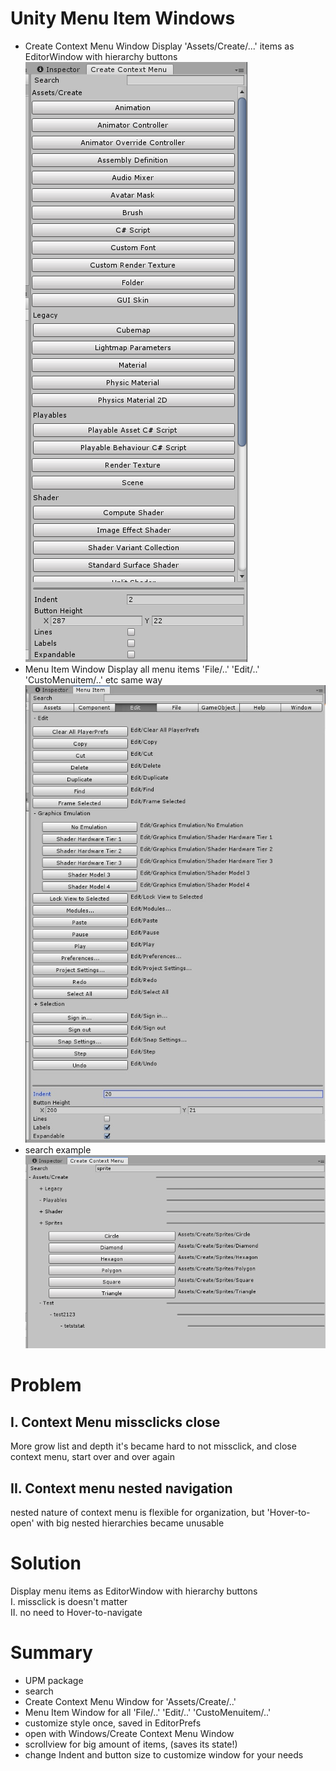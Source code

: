 # Unity Menu Item Windows
- Create Context Menu Window
Display 'Assets/Create/...' items as EditorWindow with hierarchy buttons
![alt text](https://github.com/mitay-walle/Unity-CreateContextMenuWindow/blob/master/Documentation/preview_0.png)
- Menu Item Window
Display all menu items 'File/..' 'Edit/..' 'CustoMenuitem/..' etc same way
![alt text](https://github.com/mitay-walle/Unity-CreateContextMenuWindow/blob/master/Documentation/preview_3.png)
- search example 
<br>![alt text](https://github.com/mitay-walle/Unity-CreateContextMenuWindow/blob/master/Documentation/preview_2.png)

# Problem

## I. Context Menu missclicks close
More grow list and depth it's became hard to not missclick, and close context menu, start over and over again
## II. Context menu nested navigation
nested nature of context menu is flexible for organization, but 'Hover-to-open' with big nested hierarchies became unusable

# Solution
Display menu items as EditorWindow with hierarchy buttons
<br>I. missclick is doesn't matter
<br>II. no need to Hover-to-navigate

# Summary
- UPM package
- search
- Create Context Menu Window for 'Assets/Create/..'
- Menu Item Window for all 'File/..' 'Edit/..' 'CustoMenuitem/..'
- customize style once, saved in EditorPrefs
- open with Windows/Create Context Menu Window
- scrollview for big amount of items, (saves its state!)
- change Indent and button size to customize window for your needs
